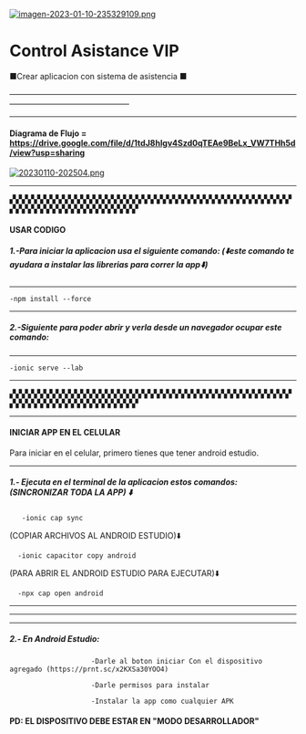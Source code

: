 [![imagen-2023-01-10-235329109.png](https://i.postimg.cc/R0763gkD/imagen-2023-01-10-235329109.png)](https://postimg.cc/WD4bCwbG)
# Control Asistance VIP
 ■Crear aplicacion con sistema de asistencia
■


———————————————————————————————————————————————————
__________________________________________________________________________
#### Diagrama de Flujo = https://drive.google.com/file/d/1tdJ8hIgv4Szd0qTEAe9BeLx_VW7THh5d/view?usp=sharing
[![20230110-202504.png](https://i.postimg.cc/VN4wHh2M/20230110-202504.png)](https://postimg.cc/NyyZKdsf)

__________________________________________________________________________
▞▞▞▞▞▞▞▞▞▞▞▞▞▞▞▞▞▞▞▞▞▞▞▞▞▞▞▞▞▞▞▞▞▞▞▞▞▞▞▞▞▞▞▞▞▞▞▞▞▞▞▞▞▞▞▞▞▞▞▞▞▞▞▞▞▞▞
#### USAR CODIGO
##### 1.-Para iniciar la aplicacion usa el siguiente comando: (⬇️este comando te ayudara a instalar las librerias para correr la app⬇️)
__________________________________________________________________________
    -npm install --force   
__________________________________________________________________________

##### 2.-Siguiente para poder abrir y verla desde un navegador ocupar este comando:
__________________________________________________________________________
    -ionic serve --lab
__________________________________________________________________________
▞▞▞▞▞▞▞▞▞▞▞▞▞▞▞▞▞▞▞▞▞▞▞▞▞▞▞▞▞▞▞▞▞▞▞▞▞▞▞▞▞▞▞▞▞▞▞▞▞▞▞▞▞▞▞▞▞▞▞▞▞▞▞▞▞▞▞
__________________________________________________________________________

#### INICIAR APP EN EL CELULAR

Para iniciar en el celular, primero tienes que tener android estudio.
__________________________________________________________________________

##### 1.- Ejecuta en el terminal de la aplicacion estos comandos: (SINCRONIZAR TODA LA APP) ⬇️ 

       -ionic cap sync                           
(COPIAR ARCHIVOS AL ANDROID ESTUDIO)⬇️

      -ionic capacitor copy android    
(PARA ABRIR EL ANDROID ESTUDIO PARA EJECUTAR)⬇️

      -npx cap open android            
__________________________________________________________________________
__________________________________________________________________________
__________________________________________________________________________
##### 2.- En Android Estudio: 

                        -Darle al boton iniciar Con el dispositivo agregado (https://prnt.sc/x2KXSa30YOO4)

                        -Darle permisos para instalar

                        -Instalar la app como cualquier APK
                   
  #### PD: EL DISPOSITIVO DEBE ESTAR EN "MODO DESARROLLADOR"
                        
    
